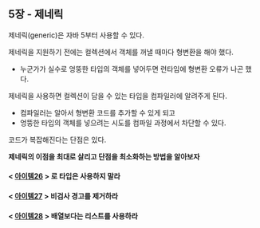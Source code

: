 ## 5장 - 제네릭

제네릭(generic)은 자바 5부터 사용할 수 있다.

제네릭을 지원하기 전에는 컬렉션에서 객체를 꺼낼 때마다 형변환을 해야 했다.

- 누군가가 실수로 엉뚱한 타입의 객체를 넣어두면 런타임에 형변환 오류가 나곤 했다.

제네릭을 사용하면 컬렉션이 담을 수 있는 타입을 컴파일러에 알려주게 된다.

- 컴파일러는 알아서 형변환 코드를 추가할 수 있게 되고
- 엉뚱한 타입의 객체를 넣으려는 시도를 컴파일 과정에서 차단할 수 있다.

코드가 복잡해진다는 단점은 있다.

**제네릭의 이점을 최대로 살리고 단점을 최소화하는 방법을 알아보자**

#### < [아이템26](https://github.com/ziippy/EffectiveJava/tree/master/src/chapter5/item26) > 로 타입은 사용하지 말라

#### < [아이템27](https://github.com/ziippy/EffectiveJava/tree/master/src/chapter5/item27) > 비검사 경고를 제거하라

#### < [아이템28](https://github.com/ziippy/EffectiveJava/tree/master/src/chapter5/item28) > 배열보다는 리스트를 사용하라
